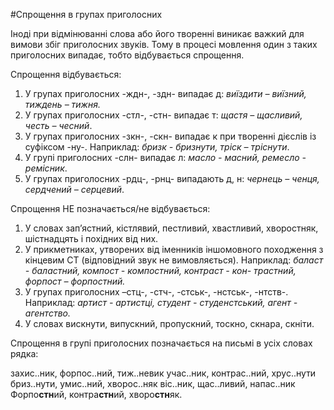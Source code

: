 #Спрощення в групах приголосних

Iнодi при вiдмiнюваннi слова або його твореннi виникає важкий для вимови збiг приголосних звукiв. Тому в процесi мовлення один з таких приголосних випадає, тобто вiдбувається спрощення.


<span class="p1">Спрощення вiдбувається:</span>

1. У групах приголосних <span class="p1">-ждн-, -здн-</span> випадає <span class="p1">д</span>: <i>виїздити – виїзний, тиждень – тижня.</i>
2. У групах приголосних <span class="p1">-стл-, -стн-</span> випадає <span class="p1">т</span>: <i>щастя – щасливий, честь – чесний</i>.
3. У групах приголосних <span class="p1">-зкн-, -скн-</span> випадає <span class="p1">к</span> при твореннi дiєслiв iз суфiксом <span class="p1">-ну-</span>. Наприклад: <i>бризк - бризнути, трiск – трiснути</i>.
4. У групi приголосних <span class="p1">-слн-</span> випадає <span class="p1">л</span>: <i>масло - масний, ремесло - ремiсник</i>.
5. У групах приголосних <span class="p1">-рдц-, -рнц-</span> випадають <span class="p1">д, н</span>: <i>чернець – ченця, сердчений – серцевий</i>.


<span class="p1">Спрощення НЕ позначається/не вiдбувається:</span>
1. У словах зап’я<span class="p1">стн</span>ий, кi<span class="p1">стл</span>явий, пе<span class="p1">стл</span>ивий, хва<span class="p1">стл</span>ивий, хворо<span class="p1">стн</span>як, шi<span class="p1">стн</span>адцять i похiдних вiд них.
2. У прикметниках, утворених вiд iменникiв iншомовного походження з кiнцевим <span class="p1">СТ</span> (вiдповiдний звук не вимовляється). Наприклад: <i>баласт - баластний, компост - компостний, контраст - кон- трастний, форпост – форпостний.</i>
3. У групах приголосних <span class="p1">–стц-, -стч-, -стськ-, -нстськ-, -нтств-.</span> Наприклад: <i>артист - артистцi, студент - студенстський, агент - агентство.</i>
4. У словах ви<span class="p1">скн</span>ути, випу<span class="p1">скн</span>ий, пропу<span class="p1">скн</span>ий, то<span class="p1">скн</span>о, <span class="p1">скн</span>ара, <span class="p1">скн</span>iти.



<quiz> 
    <question>
       <p>Спрощення в групі приголосних позначається на письмі в усіх словах рядка:</p>
           <answer> захис..ник, форпос..ний, тиж..невик</answer>
           <answer> учас..ник, контрас..ний, хрус..нути </answer>
           <answer> бриз..нути, умис..ний, хворос..няк</answer>
           <answer correct> віс..ник, щас..ливий, напас..ник</answer>
      <explanation>
Форпо<b>стн</b>ий, контра<b>стн</b>ий, хворо<b>стн</b>як.
</explanation>
    </question>
</quiz> 

